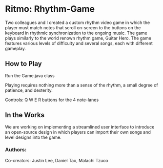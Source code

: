 Ritmo: Rhythm-Game
===
Two colleagues and I created a custom rhythm video game in which the player must match notes that scroll on-screen to the buttons on the keyboard in rhythmic synchronization to the ongoing music. The game plays similarly to the world renown rhythm game, Guitar Hero. The game features various levels of difficulty and several songs, each with different gameplay. 

How to Play
---
Run the Game.java class

Playing requires nothing more than a sense of the rhythm, a small degree of patience, and dexterity.

Controls: Q W E R buttons for the 4 note-lanes


In the Works
---
We are working on implementing a streamlined user interface to introduce an open-source design in which players can import their own songs and level designs into the game.

### Authors: ###
Co-creators: Justin Lee, Daniel Tao, Malachi Tzuoo

